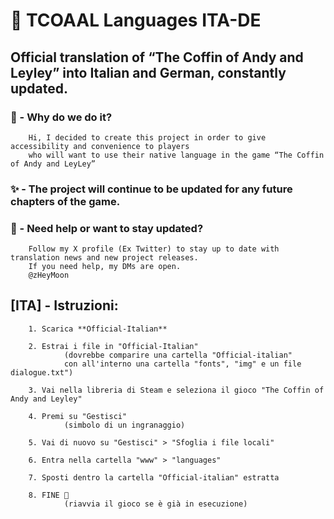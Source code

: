 # 💫 TCOAAL Languages ITA-DE
## Official translation of “The Coffin of Andy and Leyley” into Italian and German, constantly updated. ##

### 💎 - Why do we do it? ##
        Hi, I decided to create this project in order to give accessibility and convenience to players
        who will want to use their native language in the game “The Coffin of Andy and LeyLey”

### ✨ - The project will continue to be updated for any future chapters of the game. ##

### 🌙 - Need help or want to stay updated? ##
        Follow my X profile (Ex Twitter) to stay up to date with translation news and new project releases. 
        If you need help, my DMs are open.
        @zHeyMoon
        
## [ITA] - Istruzioni: ##
        1. Scarica **Official-Italian**
        
        2. Estrai i file in "Official-Italian"
                (dovrebbe comparire una cartella "Official-italian"
                con all'interno una cartella "fonts", "img" e un file dialogue.txt")
                
        3. Vai nella libreria di Steam e seleziona il gioco "The Coffin of Andy and Leyley"
        
        4. Premi su "Gestisci"
                (simbolo di un ingranaggio)
                
        5. Vai di nuovo su "Gestisci" > "Sfoglia i file locali"
        
        6. Entra nella cartella "www" > "languages"
        
        7. Sposti dentro la cartella "Official-italian" estratta
        
        8. FINE 🎉
                (riavvia il gioco se è già in esecuzione)
